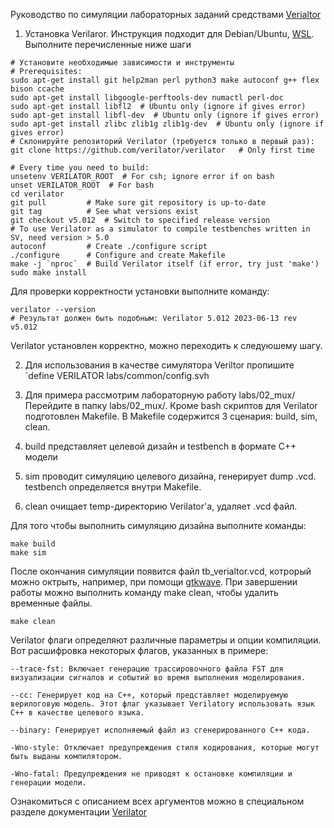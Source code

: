 
Руководство по симуляции лабораторных заданий средствами [Verialtor](https://www.veripool.org/verilator/)

1. Установка Verilaror. Инструкция подходит для Debian/Ubuntu, [WSL](https://learn.microsoft.com/en-us/windows/wsl/install). Выполните перечисленные ниже шаги

```
# Установите необходимые зависимости и инструменты
# Prerequisites:
sudo apt-get install git help2man perl python3 make autoconf g++ flex bison ccache
sudo apt-get install libgoogle-perftools-dev numactl perl-doc
sudo apt-get install libfl2  # Ubuntu only (ignore if gives error)
sudo apt-get install libfl-dev  # Ubuntu only (ignore if gives error)
sudo apt-get install zlibc zlib1g zlib1g-dev  # Ubuntu only (ignore if gives error)
# Cклонируйте репозиторий Verilator (требуется только в первый раз):
git clone https://github.com/verilator/verilator   # Only first time

# Every time you need to build:
unsetenv VERILATOR_ROOT  # For csh; ignore error if on bash
unset VERILATOR_ROOT  # For bash
cd verilator
git pull         # Make sure git repository is up-to-date
git tag          # See what versions exist
git checkout v5.012  # Switch to specified release version
# To use Verilator as a simulator to compile testbenches written in SV, need version > 5.0
autoconf         # Create ./configure script
./configure      # Configure and create Makefile
make -j `nproc`  # Build Verilator itself (if error, try just 'make')
sudo make install
```

Для проверки корректности установки выполните команду:
```
verilator --version
# Результат должен быть подобным: Verilator 5.012 2023-06-13 rev v5.012
```
Verilator установлен корректно, можно переходить к следуюшему шагу.


2. Для использования в качестве симулятора Veriltor пропишите `define VERILATOR labs/common/config.svh

3. Для примера рассмотрим лабораторную работу labs/02_mux/
Перейдите в папку labs/02_mux/. Кроме bash скриптов для Verilator подготовлен Makefile.
В Makefile содержится 3 сценария: build, sim, clean.
1. build представляет целевой дизайн и testbench в формате C++ модели
2. sim проводит симуляцию целевого дизайна, генерирует dump .vcd. testbench определяется внутри Makefile.
3. clean очищает temp-директорию Verilator'a, удаляет .vcd файл. 

Для того чтобы выполнить симуляцию дизайна выполните команды:
```
make build
make sim
```
После окончания симуляции появится файл tb_verialtor.vcd, котрорый можно октрыть, например, при помощи [gtkwave](https://gtkwave.sourceforge.net/).
При завершении работы можно выполнить команду make clean, чтобы удалить временные файлы.
```
make clean
```

Verilator флаги определяют различные параметры и опции компиляции. Вот расшифровка некоторых флагов, указанных в примере:

    --trace-fst: Включает генерацию трассировочного файла FST для визуализации сигналов и событий во время выполнения моделирования.

    --cc: Генерирует код на C++, который представляет моделируемую верилоговую модель. Этот флаг указывает Verilatorу использовать язык C++ в качестве целевого языка.

    --binary: Генерирует исполняемый файл из сгенерированного C++ кода.

    -Wno-style: Отключает предупреждения стиля кодирования, которые могут быть выданы компилятором.

    -Wno-fatal: Предупреждения не приводят к остановке компиляции и генерации модели.

Ознакомиться с описанием всех аргументов можно в специальном разделе документации [Verilator](https://veripool.org/guide/latest/exe_verilator.html)
